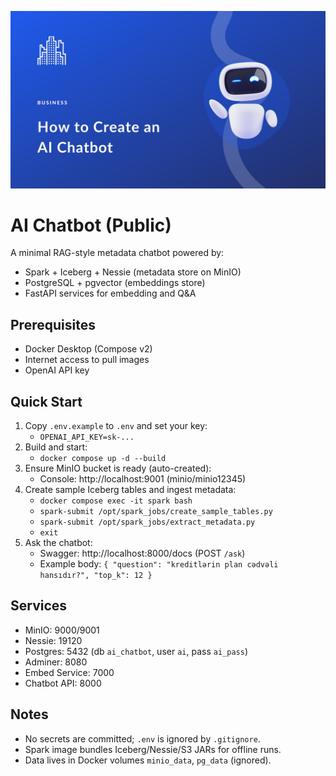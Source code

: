 ![AI Chatbot Architecture](https://github.com/KhayyamG/ai-chatbot-public/blob/15fe8b3aa105ceb719e27d3cc46a8307db024b60/ai_chatbot.jpg)
# AI Chatbot (Public)

A minimal RAG-style metadata chatbot powered by:
- Spark + Iceberg + Nessie (metadata store on MinIO)
- PostgreSQL + pgvector (embeddings store)
- FastAPI services for embedding and Q&A

## Prerequisites
- Docker Desktop (Compose v2)
- Internet access to pull images
- OpenAI API key

## Quick Start
1. Copy `.env.example` to `.env` and set your key:
   - `OPENAI_API_KEY=sk-...`
2. Build and start:
   - `docker compose up -d --build`
3. Ensure MinIO bucket is ready (auto-created):
   - Console: http://localhost:9001 (minio/minio12345)
4. Create sample Iceberg tables and ingest metadata:
   - `docker compose exec -it spark bash`
   - `spark-submit /opt/spark_jobs/create_sample_tables.py`
   - `spark-submit /opt/spark_jobs/extract_metadata.py`
   - `exit`
5. Ask the chatbot:
   - Swagger: http://localhost:8000/docs (POST `/ask`)
   - Example body:
     `{ "question": "kreditlərin plan cədvəli hansıdır?", "top_k": 12 }`

## Services
- MinIO: 9000/9001
- Nessie: 19120
- Postgres: 5432 (db `ai_chatbot`, user `ai`, pass `ai_pass`)
- Adminer: 8080
- Embed Service: 7000
- Chatbot API: 8000

## Notes
- No secrets are committed; `.env` is ignored by `.gitignore`.
- Spark image bundles Iceberg/Nessie/S3 JARs for offline runs.
- Data lives in Docker volumes `minio_data`, `pg_data` (ignored).


